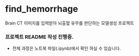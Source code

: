 # find_hemorrhage
Brain CT 이미지를 입력받아 뇌출혈 유무를 판단하는 모델생성 프로젝트

### 프로젝트 README 작성 진행중.
- 전체 과정은 노트북 파일(.ipynb)에서 확인 하실 수 있습니다.
